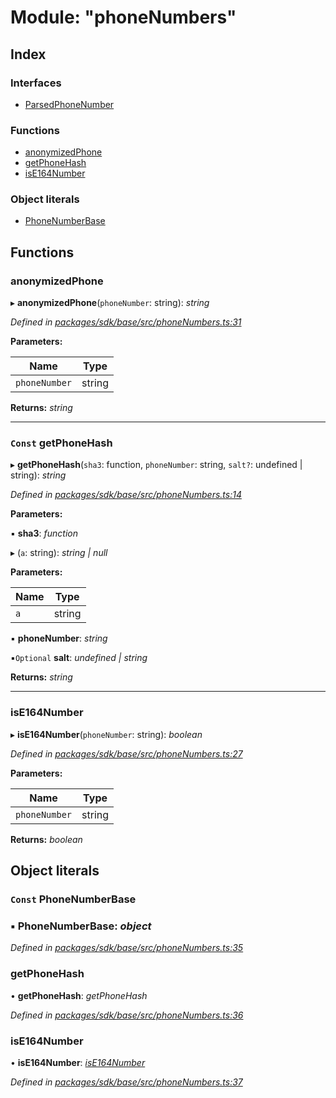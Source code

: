# Module: "phoneNumbers"

## Index

### Interfaces

* [ParsedPhoneNumber](../interfaces/_phonenumbers_.parsedphonenumber.md)

### Functions

* [anonymizedPhone](_phonenumbers_.md#anonymizedphone)
* [getPhoneHash](_phonenumbers_.md#const-getphonehash)
* [isE164Number](_phonenumbers_.md#ise164number)

### Object literals

* [PhoneNumberBase](_phonenumbers_.md#const-phonenumberbase)

## Functions

###  anonymizedPhone

▸ **anonymizedPhone**(`phoneNumber`: string): *string*

*Defined in [packages/sdk/base/src/phoneNumbers.ts:31](https://github.com/celo-org/celo-monorepo/blob/master/packages/sdk/base/src/phoneNumbers.ts#L31)*

**Parameters:**

Name | Type |
------ | ------ |
`phoneNumber` | string |

**Returns:** *string*

___

### `Const` getPhoneHash

▸ **getPhoneHash**(`sha3`: function, `phoneNumber`: string, `salt?`: undefined | string): *string*

*Defined in [packages/sdk/base/src/phoneNumbers.ts:14](https://github.com/celo-org/celo-monorepo/blob/master/packages/sdk/base/src/phoneNumbers.ts#L14)*

**Parameters:**

▪ **sha3**: *function*

▸ (`a`: string): *string | null*

**Parameters:**

Name | Type |
------ | ------ |
`a` | string |

▪ **phoneNumber**: *string*

▪`Optional`  **salt**: *undefined | string*

**Returns:** *string*

___

###  isE164Number

▸ **isE164Number**(`phoneNumber`: string): *boolean*

*Defined in [packages/sdk/base/src/phoneNumbers.ts:27](https://github.com/celo-org/celo-monorepo/blob/master/packages/sdk/base/src/phoneNumbers.ts#L27)*

**Parameters:**

Name | Type |
------ | ------ |
`phoneNumber` | string |

**Returns:** *boolean*

## Object literals

### `Const` PhoneNumberBase

### ▪ **PhoneNumberBase**: *object*

*Defined in [packages/sdk/base/src/phoneNumbers.ts:35](https://github.com/celo-org/celo-monorepo/blob/master/packages/sdk/base/src/phoneNumbers.ts#L35)*

###  getPhoneHash

• **getPhoneHash**: *getPhoneHash*

*Defined in [packages/sdk/base/src/phoneNumbers.ts:36](https://github.com/celo-org/celo-monorepo/blob/master/packages/sdk/base/src/phoneNumbers.ts#L36)*

###  isE164Number

• **isE164Number**: *[isE164Number](_phonenumbers_.md#ise164number)*

*Defined in [packages/sdk/base/src/phoneNumbers.ts:37](https://github.com/celo-org/celo-monorepo/blob/master/packages/sdk/base/src/phoneNumbers.ts#L37)*
